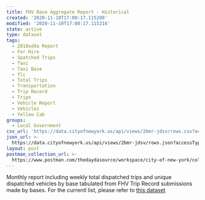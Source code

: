 ```yaml
---
title: FHV Base Aggregate Report - Historical
created: '2020-11-10T17:00:17.115208'
modified: '2020-11-10T17:00:17.115216'
state: active
type: dataset
tags:
  - 2018od4a Report
  - For Hire
  - Spatched Trips
  - Taxi
  - Taxi Base
  - Tlc
  - Total Trips
  - Transportation
  - Trip Record
  - Trips
  - Vehicle Report
  - Vehicles
  - Yellow Cab
groups:
  - Local Government
csv_url: 'https://data.cityofnewyork.us/api/views/2bmr-jdsv/rows.csv?accessType=DOWNLOAD'
json_url: >-
  https://data.cityofnewyork.us/api/views/2bmr-jdsv/rows.json?accessType=DOWNLOAD
layout: post
postman_collection_url: >-
  https://www.postman.com/thedaydasource/workspace/city-of-new-york/collection/15909983-f76d28b5-f979-46e4-b99b-3750cdedddf0
---
```

Monthly report including weekly total dispatched trips and unique dispatched vehicles by base tabulated from FHV Trip Record submissions made by bases. For the currentl list, please refer to <a href="https://data.cityofnewyork.us/d/2v9c-2k7f">this dataset</a>
